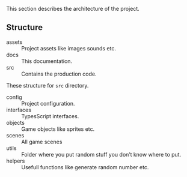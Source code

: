 This section describes the architecture of the project.

## Structure

<dl>
  <dt>assets</dt>  
  <dd>Project assets like images sounds etc.</dd>

  <dt>docs</dt>  
  <dd>This documentation.</dd>

  <dt>src</dt>  
  <dd>Contains the production code.</dd>
</dl>

These structure for `src` directory.

<dl>
  <dt>config</dt>  
  <dd>Project configuration.</dd>

  <dt>interfaces</dt>  
  <dd>TypesScript interfaces.</dd>

  <dt>objects</dt>  
  <dd>Game objects like sprites etc.</dd>

  <dt>scenes</dt>  
  <dd>All game scenes</dd>

  <dt>utils</dt>  
  <dd>Folder where you put random stuff you don’t know where to put.</dd>

  <dt>helpers</dt>  
  <dd>Usefull functions like generate random number etc.</dd>
</dl>

